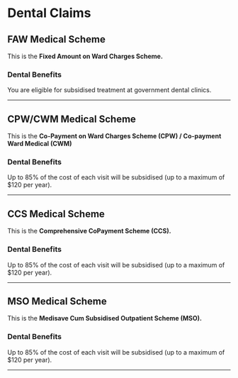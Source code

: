 # Dental Claims
## FAW Medical Scheme
This is the **Fixed Amount on Ward Charges Scheme.**

### Dental Benefits
You are eligible for subsidised treatment at government dental clinics.


-----



## CPW/CWM Medical Scheme
This is the **Co-Payment on Ward Charges Scheme (CPW) / Co-payment Ward Medical (CWM)**
 
 ### Dental Benefits
Up to 85% of the cost of each visit will be subsidised (up to a maximum of $120 per year).

-----

## CCS Medical Scheme
This is the **Comprehensive CoPayment Scheme (CCS).**

### Dental Benefits
Up to 85% of the cost of each visit will be subsidised (up to a maximum of $120 per year).

-----

## MSO Medical Scheme
This is the **Medisave Cum Subsidised Outpatient Scheme (MSO).**

### Dental Benefits
Up to 85% of the cost of each visit will be subsidised (up to a maximum of $120 per year).

-----


